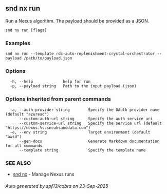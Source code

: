 ## snd nx run

Run a Nexus algorithm. The payload should be provided as a JSON.

```
snd nx run [flags]
```

### Examples

```
snd nx run --template rdc-auto-replenishment-crystal-orchestrator --payload /path/to/payload.json
```

### Options

```
  -h, --help             help for run
  -p, --payload string   Path to the input payload (json)
```

### Options inherited from parent commands

```
  -a, --auth-provider string        Specify the OAuth provider name (default "azuread")
      --custom-auth-url string      Specify the auth service uri
      --custom-service-url string   Specify the service url (default "https://nexus.%s.sneaksanddata.com")
  -e, --env string                  Target environment (default "awsd")
      --gen-docs                    Generate Markdown documentation for all commands
      --template string             Specify the template name
```

### SEE ALSO

* [snd nx](snd_nx.md)	 - Manage Nexus runs

###### Auto generated by spf13/cobra on 23-Sep-2025
